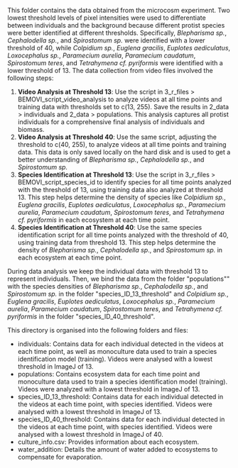This folder contains the data obtained from the microcosm experiment. Two lowest threshold levels of pixel intensities were used to differentiate between individuals and the background because different protist species were better identified at different thresholds. Specifically, _Blepharisma sp._, _Cephalodella sp._, and _Spirostomum sp._ were identified with a lower threshold of 40, while _Colpidium sp._, _Euglena gracilis_, _Euplotes aediculatus_, _Loxocephalus sp._, _Paramecium aurelia_, _Paramecium caudatum_, _Spirostomum teres_, and _Tetrahymena cf. pyriformis_ were identified with a lower threshold of 13. The data collection from video files involved the following steps:

1. __Video Analysis at Threshold 13__: Use the script in 3_r_files > BEMOVI_script_video_analysis to analyze videos at all time points and training data with thresholds set to c(13, 255). Save the results in 2_data > individuals and 2_data > populations. This analysis captures all protist individuals for a comprehensive final analysis of individuals and biomass.
2. __Video Analysis at Threshold 40__: Use the same script, adjusting the threshold to c(40, 255), to analyze videos at all time points and training data. This data is only saved locally on the hard disk and is used to get a better understanding of _Blepharisma sp._, _Cephalodella sp._, and _Spirostomum sp._
3. __Species Identification at Threshold 13__: Use the script in 3_r_files > BEMOVI_script_species_id to identify species for all time points analyzed with the threshold of 13, using training data also analyzed at threshold 13. This step helps determine the density of species like _Colpidium sp._, _Euglena gracilis_, _Euplotes aediculatus_, _Loxocephalus sp._, _Paramecium aurelia_, _Paramecium caudatum_, _Spirostomum teres_, and _Tetrahymena cf. pyriformis_ in each ecosystem at each time point.
4. __Species Identification at Threshold 40__: Use the same species identification script for all time points analyzed with the threshold of 40, using training data from threshold 13. This step helps determine the density of _Blepharisma sp._, _Cephalodella sp_., and _Spirostomum sp._ in each ecosystem at each time point.

During data analysis we keep the individual data with threshold 13 to represent individuals. Then, we bind the data from the folder "populations"" with the species densities of _Blepharisma sp._, _Cephalodella sp._, and _Spirostomum sp._ in the folder "species_ID_13_threshold" and _Colpidium sp._, _Euglena gracilis_, _Euplotes aediculatus_, _Loxocephalus sp._, _Paramecium aurelia_, _Paramecium caudatum_, _Spirostomum teres_, and _Tetrahymena cf. pyriformis_ in the folder "species_ID_40_threshold".

This directory is organised into the following folders and files:

- individuals: Contains data for each individual detected in the videos at each time point, as well as monoculture data used to train a species identification model (training). Videos were analysed with a lowest threshold in ImageJ of 13.
- populations: Contains ecosystem data for each time point and monoculture data used to train a species identification model (training). Videos were analyzed with a lowest threshold in ImageJ of 13.
- species_ID_13_threshold: Contains data for each individual detected in the videos at each time point, with species identified. Videos were analysed with a lowest threshold in ImageJ of 13.
- species_ID_40_threshold: Contains data for each individual detected in the videos at each time point, with species identified. Videos were analysed with a lowest threshold in ImageJ of 40.
- culture_info.csv: Provides information about each ecosystem.
- water_addition: Details the amount of water added to ecosystems to compensate for evaporation.
